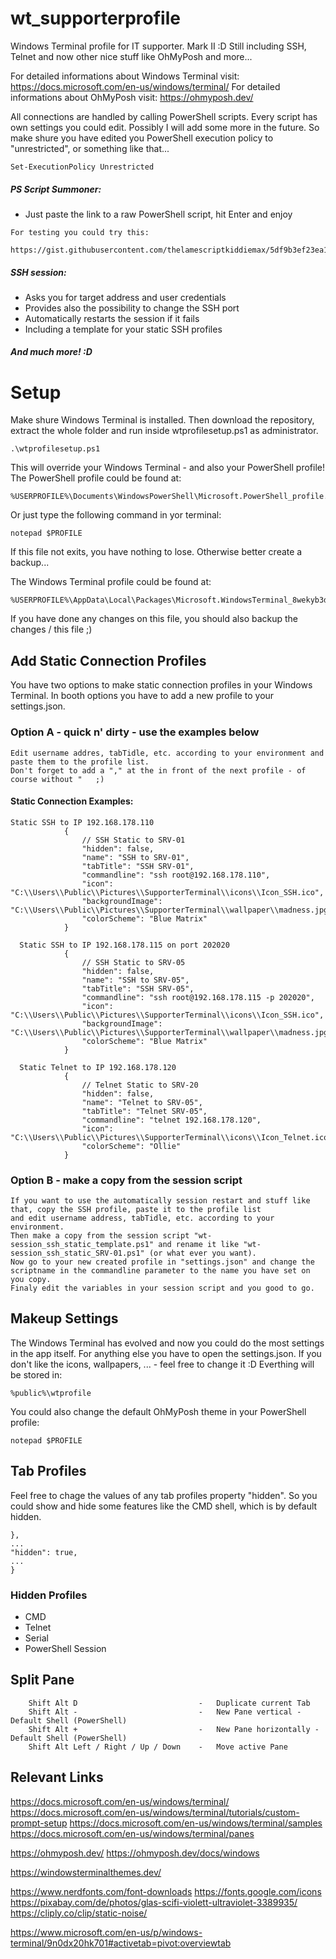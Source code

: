 # wt_supporterprofile
Windows Terminal profile for IT supporter.
Mark II :D
Still including SSH, Telnet and now other nice stuff like OhMyPosh and more...

For detailed informations about 
Windows Terminal visit: https://docs.microsoft.com/en-us/windows/terminal/
For detailed informations about 
OhMyPosh visit: https://ohmyposh.dev/

All connections are handled by calling PowerShell scripts. 
Every script has own settings you could edit. Possibly I will add some more in the future.
So make shure you have edited you PowerShell execution policy to "unrestricted", or something like that...
```
Set-ExecutionPolicy Unrestricted
```

##### PS Script Summoner:
 - Just paste the link to a raw PowerShell script, hit Enter and enjoy

```
For testing you could try this:

https://gist.githubusercontent.com/thelamescriptkiddiemax/5df9b3ef23ea10e6ec3cc807063a3c17/raw/9b42d7ac5a14d6768e8a77f3ae90a3e5e6d2c194/sshkeydude.ps1
```

##### SSH session:
 - Asks you for target address and user credentials
 - Provides also the possibility to change the SSH port
 - Automatically restarts the session if it fails
 - Including a template for your static SSH profiles

##### And much more! :D

# Setup
Make shure Windows Terminal is installed. Then download the repository, extract the whole folder and run inside wtprofilesetup.ps1 as administrator.
```
.\wtprofilesetup.ps1
```
This will override your Windows Terminal - and also your PowerShell profile! The PowerShell profile could be found at:
```
%USERPROFILE%\Documents\WindowsPowerShell\Microsoft.PowerShell_profile.ps1
```
Or just type the following command in yor terminal:
```
notepad $PROFILE
```
If this file not exits, you have nothing to lose. Otherwise better create a backup...

The Windows Terminal profile could be found at:
```
%USERPROFILE%\AppData\Local\Packages\Microsoft.WindowsTerminal_8wekyb3d8bbwe\LocalState
```
If you have done any changes on this file, you should also backup the changes / this file ;)

## Add Static Connection Profiles
You have two options to make static connection profiles in your Windows Terminal. In booth options you have to add a new profile to your settings.json.

### Option A - quick n' dirty - use the examples below
```
Edit username addres, tabTidle, etc. according to your environment and paste them to the profile list.
Don't forget to add a "," at the in front of the next profile - of course without "   ;)
```

#### Static Connection Examples:
```
Static SSH to IP 192.168.178.110
            {
                // SSH Static to SRV-01
                "hidden": false,
                "name": "SSH to SRV-01",
                "tabTitle": "SSH SRV-01",
                "commandline": "ssh root@192.168.178.110",
                "icon": "C:\\Users\\Public\\Pictures\\SupporterTerminal\\icons\\Icon_SSH.ico",
                "backgroundImage": "C:\\Users\\Public\\Pictures\\SupporterTerminal\\wallpaper\\madness.jpg",
                "colorScheme": "Blue Matrix"
            }

  Static SSH to IP 192.168.178.115 on port 202020
            {
                // SSH Static to SRV-05
                "hidden": false,
                "name": "SSH to SRV-05",
                "tabTitle": "SSH SRV-05",
                "commandline": "ssh root@192.168.178.115 -p 202020",
                "icon": "C:\\Users\\Public\\Pictures\\SupporterTerminal\\icons\\Icon_SSH.ico",
                "backgroundImage": "C:\\Users\\Public\\Pictures\\SupporterTerminal\\wallpaper\\madness.jpg",
                "colorScheme": "Blue Matrix"
            }

  Static Telnet to IP 192.168.178.120
            {
                // Telnet Static to SRV-20
                "hidden": false,
                "name": "Telnet to SRV-05",
                "tabTitle": "Telnet SRV-05",
                "commandline": "telnet 192.168.178.120",
                "icon": "C:\\Users\\Public\\Pictures\\SupporterTerminal\\icons\\Icon_Telnet.ico",
                "colorScheme": "Ollie"
            }

```

### Option B - make a copy from the session script
```
If you want to use the automatically session restart and stuff like that, copy the SSH profile, paste it to the profile list
and edit username address, tabTidle, etc. according to your environment.
Then make a copy from the session script "wt-session_ssh_static_template.ps1" and rename it like "wt-session_ssh_static_SRV-01.ps1" (or what ever you want).
Now go to your new created profile in "settings.json" and change the scriptname in the commandline parameter to the name you have set on you copy.
Finaly edit the variables in your session script and you good to go.
```

## Makeup Settings
The Windows Terminal has evolved and now you could do the most settings in the app itself. For anything else you have to open the settings.json.
If you don't like the icons, wallpapers, ... - feel free to change it :D
Everthing will be stored in:
```
%public%\wtprofile
```

You could also change the default OhMyPosh theme in your PowerShell profile:
```
notepad $PROFILE
```

## Tab Profiles
Feel free to chage the values of any tab profiles property "hidden". So you could show and hide some features like the CMD shell, which is by default hidden.

    },
    ...
    "hidden": true,
    ...
    }

### Hidden Profiles
 - CMD
 - Telnet
 - Serial
 - PowerShell Session

## Split Pane
```
    Shift Alt D                           -   Duplicate current Tab
    Shift Alt -                           -   New Pane vertical - Default Shell (PowerShell)
    Shift Alt +                           -   New Pane horizontally - Default Shell (PowerShell)
    Shift Alt Left / Right / Up / Down    -   Move active Pane
```

## Relevant Links
https://docs.microsoft.com/en-us/windows/terminal/
https://docs.microsoft.com/en-us/windows/terminal/tutorials/custom-prompt-setup
https://docs.microsoft.com/en-us/windows/terminal/samples
https://docs.microsoft.com/en-us/windows/terminal/panes

https://ohmyposh.dev/
https://ohmyposh.dev/docs/windows

https://windowsterminalthemes.dev/

https://www.nerdfonts.com/font-downloads
https://fonts.google.com/icons
https://pixabay.com/de/photos/glas-scifi-violett-ultraviolet-3389935/
https://cliply.co/clip/static-noise/

https://www.microsoft.com/en-us/p/windows-terminal/9n0dx20hk701#activetab=pivot:overviewtab
